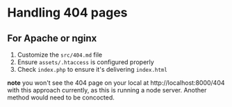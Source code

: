 # Handling 404 pages

## For Apache or nginx

1. Customize the `src/404.md` file
2. Ensure `assets/.htaccess` is configured properly
3. Check `index.php` to ensure it's delivering `index.html`

**note** you won't see the 404 page on your local at http://localhost:8000/404 with this approach currently, as this is running a node server. Another method would need to be concocted.
